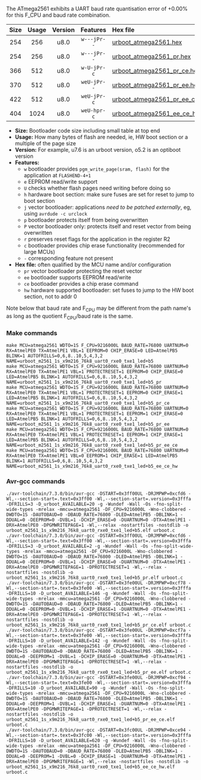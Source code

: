The ATmega2561 exhibits a UART baud rate quantisation error of +0.00% for this F_CPU and baud rate combination.

|Size|Usage|Version|Features|Hex file|
|:-:|:-:|:-:|:-:|:--|
|254|256|u8.0|`w---jPr--`|[urboot_atmega2561.hex](https://raw.githubusercontent.com/stefanrueger/urboot.hex/main/cores/megacore/atmega2561/watchdog_1_s/external_oscillator/4608000_hz/38400_baud/uart0_rxe0_txe1/led%2Bb5/urboot_atmega2561.hex)|
|254|256|u8.0|`w---jPr--`|[urboot_atmega2561_pr.hex](https://raw.githubusercontent.com/stefanrueger/urboot.hex/main/cores/megacore/atmega2561/watchdog_1_s/external_oscillator/4608000_hz/38400_baud/uart0_rxe0_txe1/led%2Bb5/urboot_atmega2561_pr.hex)|
|366|512|u8.0|`w-U-jPr-c`|[urboot_atmega2561_pr_ce.hex](https://raw.githubusercontent.com/stefanrueger/urboot.hex/main/cores/megacore/atmega2561/watchdog_1_s/external_oscillator/4608000_hz/38400_baud/uart0_rxe0_txe1/led%2Bb5/urboot_atmega2561_pr_ce.hex)|
|370|512|u8.0|`weU-jPr--`|[urboot_atmega2561_pr_ee.hex](https://raw.githubusercontent.com/stefanrueger/urboot.hex/main/cores/megacore/atmega2561/watchdog_1_s/external_oscillator/4608000_hz/38400_baud/uart0_rxe0_txe1/led%2Bb5/urboot_atmega2561_pr_ee.hex)|
|422|512|u8.0|`weU-jPr-c`|[urboot_atmega2561_pr_ee_ce.hex](https://raw.githubusercontent.com/stefanrueger/urboot.hex/main/cores/megacore/atmega2561/watchdog_1_s/external_oscillator/4608000_hz/38400_baud/uart0_rxe0_txe1/led%2Bb5/urboot_atmega2561_pr_ee_ce.hex)|
|404|1024|u8.0|`weU-hpr-c`|[urboot_atmega2561_ee_ce_hw.hex](https://raw.githubusercontent.com/stefanrueger/urboot.hex/main/cores/megacore/atmega2561/watchdog_1_s/external_oscillator/4608000_hz/38400_baud/uart0_rxe0_txe1/led%2Bb5/urboot_atmega2561_ee_ce_hw.hex)|

- **Size:** Bootloader code size including small table at top end
- **Usage:** How many bytes of flash are needed, ie, HW boot section or a multiple of the page size
- **Version:** For example, u7.6 is an urboot version, o5.2 is an optiboot version
- **Features:**
  + `w` bootloader provides `pgm_write_page(sram, flash)` for the application at `FLASHEND-4+1`
  + `e` EEPROM read/write support
  + `U` checks whether flash pages need writing before doing so
  + `h` hardware boot section: make sure fuses are set for reset to jump to boot section
  + `j` vector bootloader: applications *need to be patched externally*, eg, using `avrdude -c urclock`
  + `p` bootloader protects itself from being overwritten
  + `P` vector bootloader only: protects itself and reset vector from being overwritten
  + `r` preserves reset flags for the application in the register R2
  + `c` bootloader provides chip erase functionality (recommended for large MCUs)
  + `-` corresponding feature not present
- **Hex file:** often qualified by the MCU name and/or configuration
  + `pr` vector bootloader protecting the reset vector
  + `ee` bootloader supports EEPROM read/write
  + `ce` bootloader provides a chip erase command
  + `hw` hardware supported bootloader: set fuses to jump to the HW boot section, not to addr 0


Note below that baud rate and F<sub>CPU</sub> may be different from the path name's as long as the quotient F<sub>CPU</sub>/baud rate is the same.

### Make commands
```
make MCU=atmega2561 WDTO=1S F_CPU=9216000L BAUD_RATE=76800 UARTNUM=0 RX=AtmelPE0 TX=AtmelPE1 VBL=1 EEPROM=0 CHIP_ERASE=0 LED=AtmelPB5 BLINK=1 AUTOFRILLS=0,6,8..10,5,4,3,2 NAME=urboot_m2561_1s_x9m216_76k8_uart0_rxe0_txe1_led+b5
make MCU=atmega2561 WDTO=1S F_CPU=9216000L BAUD_RATE=76800 UARTNUM=0 RX=AtmelPE0 TX=AtmelPE1 VBL=1 PROTECTRESET=1 EEPROM=0 CHIP_ERASE=0 LED=AtmelPB5 BLINK=1 AUTOFRILLS=0,6,8..10,5,4,3,2 NAME=urboot_m2561_1s_x9m216_76k8_uart0_rxe0_txe1_led+b5_pr
make MCU=atmega2561 WDTO=1S F_CPU=9216000L BAUD_RATE=76800 UARTNUM=0 RX=AtmelPE0 TX=AtmelPE1 VBL=1 PROTECTRESET=1 EEPROM=0 CHIP_ERASE=1 LED=AtmelPB5 BLINK=1 AUTOFRILLS=0,6,8..10,5,4,3,2 NAME=urboot_m2561_1s_x9m216_76k8_uart0_rxe0_txe1_led+b5_pr_ce
make MCU=atmega2561 WDTO=1S F_CPU=9216000L BAUD_RATE=76800 UARTNUM=0 RX=AtmelPE0 TX=AtmelPE1 VBL=1 PROTECTRESET=1 EEPROM=1 CHIP_ERASE=0 LED=AtmelPB5 BLINK=1 AUTOFRILLS=0,6,8..10,5,4,3,2 NAME=urboot_m2561_1s_x9m216_76k8_uart0_rxe0_txe1_led+b5_pr_ee
make MCU=atmega2561 WDTO=1S F_CPU=9216000L BAUD_RATE=76800 UARTNUM=0 RX=AtmelPE0 TX=AtmelPE1 VBL=1 PROTECTRESET=1 EEPROM=1 CHIP_ERASE=1 LED=AtmelPB5 BLINK=1 AUTOFRILLS=0,6,8..10,5,4,3,2 NAME=urboot_m2561_1s_x9m216_76k8_uart0_rxe0_txe1_led+b5_pr_ee_ce
make MCU=atmega2561 WDTO=1S F_CPU=9216000L BAUD_RATE=76800 UARTNUM=0 RX=AtmelPE0 TX=AtmelPE1 VBL=0 EEPROM=1 CHIP_ERASE=1 LED=AtmelPB5 BLINK=1 AUTOFRILLS=0,6,8..10,5,4,3,2 NAME=urboot_m2561_1s_x9m216_76k8_uart0_rxe0_txe1_led+b5_ee_ce_hw
```

### Avr-gcc commands
```
./avr-toolchain/7.3.0/bin/avr-gcc -DSTART=0x3ff00UL -DRJMPWP=0xcfd6 -Wl,--section-start=.text=0x3ff00 -Wl,--section-start=.version=0x3fffa -DFRILLS=3 -D_urboot_AVAILABLE=20 -g -Wundef -Wall -Os -fno-split-wide-types -mrelax -mmcu=atmega2561 -DF_CPU=9216000L -Wno-clobbered -DWDTO=1S -DAUTOBAUD=0 -DBAUD_RATE=76800 -DLED=AtmelPB5 -DBLINK=1 -DDUAL=0 -DEEPROM=0 -DVBL=1 -DCHIP_ERASE=0 -DUARTNUM=0 -DTX=AtmelPE1 -DRX=AtmelPE0 -DPGMWRITEPAGE=1 -Wl,--relax -nostartfiles -nostdlib -o urboot_m2561_1s_x9m216_76k8_uart0_rxe0_txe1_led+b5.elf urboot.c
./avr-toolchain/7.3.0/bin/avr-gcc -DSTART=0x3ff00UL -DRJMPWP=0xcfd6 -Wl,--section-start=.text=0x3ff00 -Wl,--section-start=.version=0x3fffa -DFRILLS=3 -D_urboot_AVAILABLE=2 -g -Wundef -Wall -Os -fno-split-wide-types -mrelax -mmcu=atmega2561 -DF_CPU=9216000L -Wno-clobbered -DWDTO=1S -DAUTOBAUD=0 -DBAUD_RATE=76800 -DLED=AtmelPB5 -DBLINK=1 -DDUAL=0 -DEEPROM=0 -DVBL=1 -DCHIP_ERASE=0 -DUARTNUM=0 -DTX=AtmelPE1 -DRX=AtmelPE0 -DPGMWRITEPAGE=1 -DPROTECTRESET=1 -Wl,--relax -nostartfiles -nostdlib -o urboot_m2561_1s_x9m216_76k8_uart0_rxe0_txe1_led+b5_pr.elf urboot.c
./avr-toolchain/7.3.0/bin/avr-gcc -DSTART=0x3fe00UL -DRJMPWP=0xcf78 -Wl,--section-start=.text=0x3fe00 -Wl,--section-start=.version=0x3fffa -DFRILLS=10 -D_urboot_AVAILABLE=146 -g -Wundef -Wall -Os -fno-split-wide-types -mrelax -mmcu=atmega2561 -DF_CPU=9216000L -Wno-clobbered -DWDTO=1S -DAUTOBAUD=0 -DBAUD_RATE=76800 -DLED=AtmelPB5 -DBLINK=1 -DDUAL=0 -DEEPROM=0 -DVBL=1 -DCHIP_ERASE=1 -DUARTNUM=0 -DTX=AtmelPE1 -DRX=AtmelPE0 -DPGMWRITEPAGE=1 -DPROTECTRESET=1 -Wl,--relax -nostartfiles -nostdlib -o urboot_m2561_1s_x9m216_76k8_uart0_rxe0_txe1_led+b5_pr_ce.elf urboot.c
./avr-toolchain/7.3.0/bin/avr-gcc -DSTART=0x3fe00UL -DRJMPWP=0xcf7a -Wl,--section-start=.text=0x3fe00 -Wl,--section-start=.version=0x3fffa -DFRILLS=10 -D_urboot_AVAILABLE=142 -g -Wundef -Wall -Os -fno-split-wide-types -mrelax -mmcu=atmega2561 -DF_CPU=9216000L -Wno-clobbered -DWDTO=1S -DAUTOBAUD=0 -DBAUD_RATE=76800 -DLED=AtmelPB5 -DBLINK=1 -DDUAL=0 -DEEPROM=1 -DVBL=1 -DCHIP_ERASE=0 -DUARTNUM=0 -DTX=AtmelPE1 -DRX=AtmelPE0 -DPGMWRITEPAGE=1 -DPROTECTRESET=1 -Wl,--relax -nostartfiles -nostdlib -o urboot_m2561_1s_x9m216_76k8_uart0_rxe0_txe1_led+b5_pr_ee.elf urboot.c
./avr-toolchain/7.3.0/bin/avr-gcc -DSTART=0x3fe00UL -DRJMPWP=0xcf94 -Wl,--section-start=.text=0x3fe00 -Wl,--section-start=.version=0x3fffa -DFRILLS=10 -D_urboot_AVAILABLE=90 -g -Wundef -Wall -Os -fno-split-wide-types -mrelax -mmcu=atmega2561 -DF_CPU=9216000L -Wno-clobbered -DWDTO=1S -DAUTOBAUD=0 -DBAUD_RATE=76800 -DLED=AtmelPB5 -DBLINK=1 -DDUAL=0 -DEEPROM=1 -DVBL=1 -DCHIP_ERASE=1 -DUARTNUM=0 -DTX=AtmelPE1 -DRX=AtmelPE0 -DPGMWRITEPAGE=1 -DPROTECTRESET=1 -Wl,--relax -nostartfiles -nostdlib -o urboot_m2561_1s_x9m216_76k8_uart0_rxe0_txe1_led+b5_pr_ee_ce.elf urboot.c
./avr-toolchain/7.3.0/bin/avr-gcc -DSTART=0x3fc00UL -DRJMPWP=0xce94 -Wl,--section-start=.text=0x3fc00 -Wl,--section-start=.version=0x3fffa -DFRILLS=10 -D_urboot_AVAILABLE=620 -g -Wundef -Wall -Os -fno-split-wide-types -mrelax -mmcu=atmega2561 -DF_CPU=9216000L -Wno-clobbered -DWDTO=1S -DAUTOBAUD=0 -DBAUD_RATE=76800 -DLED=AtmelPB5 -DBLINK=1 -DDUAL=0 -DEEPROM=1 -DVBL=0 -DCHIP_ERASE=1 -DUARTNUM=0 -DTX=AtmelPE1 -DRX=AtmelPE0 -DPGMWRITEPAGE=1 -Wl,--relax -nostartfiles -nostdlib -o urboot_m2561_1s_x9m216_76k8_uart0_rxe0_txe1_led+b5_ee_ce_hw.elf urboot.c
```

